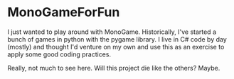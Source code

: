 # MonoGameForFun
I just wanted to play around with MonoGame. Historically, I've started a bunch of games in python with the pygame library.
I live in C# code by day (mostly) and thought I'd venture on my own and use this as an exercise to apply some good coding practices. 

Really, not much to see here. Will this project die like the others? Maybe. 
